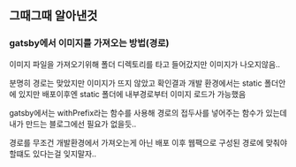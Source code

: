 ## 그때그때 알아낸것

### gatsby에서 이미지를 가져오는 방법(경로)

이미지 파일을 가져오기위해 폴더 디렉토리를 타고 들어갔지만 이미지가 나오지않음..

분명히 경로는 맞았지만 이미지가 뜨지 않았고 확인결과 개발 환경에서는 static 폴더안에 있지만 배포이후엔 static 폴더에 내부경로부터 이미지 로드가 가능했음

gatsby에서는 withPrefix라는 함수를 사용해 경로의 접두사를 넣어주는 함수가 있는데 내가 만드는 블로그에선 필요가 없을듯..

경로를 무조건 개발환경에서 가져오는게 아닌 배포 이후 웹팩으로 구성된 경로에 맞춰야 할떄도 있다는걸 잊지말자..
